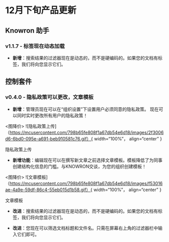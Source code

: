 # 12月下旬产品更新

## Knowron 助手

### v1.1.7 - 标签现在动态加载

- **新增**：搜索结果的过滤器现在是动态的，而不是硬编码的。如果您的文档有标签，我们将向您显示它们。

## 控制套件

### v0.4.0 - 隐私政策可以更改，文章模板

- **新增**：管理员现在可以在“组织设置”下设置用户必须同意的隐私政策。 现在可以同时实时更改所有用户的隐私政策！

<图降价>
![隐私政策上传]（https://mcusercontent.com/798b65fe808f1a67db54e6d18/images/2f3006d6-6bd0-095e-a691-beb910581c76.gif）{ width=“100%”， align=“center” }
<figcaption>隐私政策上传</figcaption>
</figure>

- **新增功能**：编辑现在可以在撰写新文章之前选择文章模板。模板降低了为同事创建结构化信息的门槛。与KNOWRON交谈，为您的组织创建模板！

<图降价>
![文章模板]（https://mcusercontent.com/798b65fe808f1a67db54e6d18/images/f53016ae-4a9e-59df-86c4-55eb015d1b58.gif）{ width=“100%”， align=“center” }
<figcaption>文章模板</figcaption>
</figure>

- **改进**：搜索结果的过滤器现在是动态的，而不是硬编码的。如果您的文档有标签，我们将向您显示它们。

- **改进**：您现在可以筛选文档标题和文件名。只需在屏幕右上角的过滤器栏中输入它们即可。


